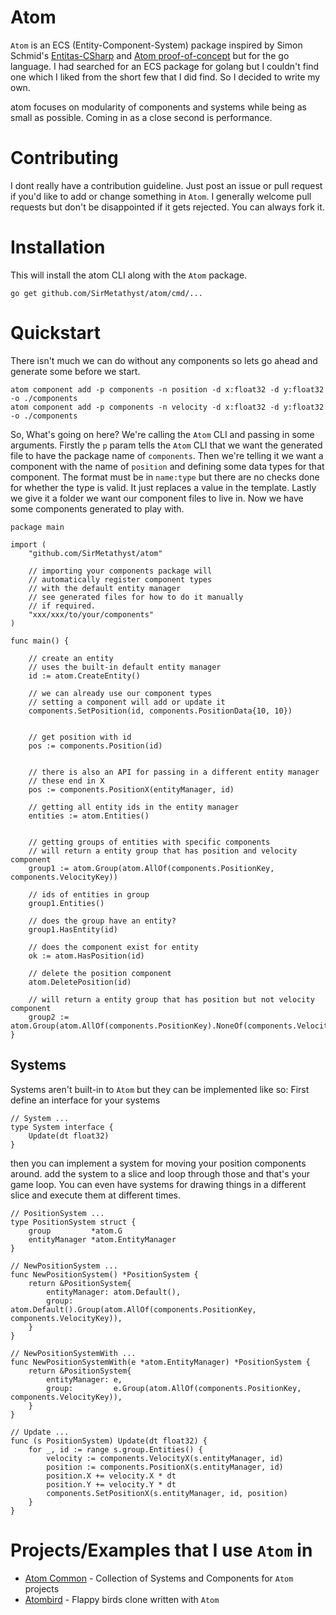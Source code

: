 # Atom 
`Atom` is an ECS (Entity-Component-System) package inspired by Simon Schmid's [Entitas-CSharp](https://github.com/sschmid/Entitas-CSharp) and [Atom proof-of-concept](https://github.com/sschmid/Entitas-CSharp/issues/902) but for the go language. I had searched for an ECS package for golang but I couldn't find one which I liked from the short few that I did find. So I decided to write my own.

atom focuses on modularity of components and systems while being as small as possible. Coming in as a close second is performance. 

# Contributing
I dont really have a contribution guideline. Just post an issue or pull request if you'd like to add or change something in `Atom`. I generally welcome pull requests but don't be disappointed if it gets rejected. You can always fork it.

# Installation
This will install the atom CLI along with the `Atom` package.
```golang
go get github.com/SirMetathyst/atom/cmd/...
```

# Quickstart

There isn't much we can do without any components so lets go ahead and generate some before we start.

```
atom component add -p components -n position -d x:float32 -d y:float32 -o ./components
atom component add -p components -n velocity -d x:float32 -d y:float32 -o ./components
```
So, What's going on here? We're calling the `Atom` CLI and passing in some arguments. Firstly the `p` param tells the `Atom` CLI that we want the generated file to have the package name of `components`. Then we're telling it we want a component with the name of `position` and defining some data types for that component. The format must be in `name:type` but there are no checks done for whether the type is valid. It just replaces a value in the template. Lastly we give it a folder we want our component files to live in. Now we have some components generated to play with.

```golang
package main

import (
    "github.com/SirMetathyst/atom"

    // importing your components package will
    // automatically register component types
    // with the default entity manager
    // see generated files for how to do it manually
    // if required.
    "xxx/xxx/to/your/components"
)

func main() {

    // create an entity
    // uses the built-in default entity manager
    id := atom.CreateEntity()

    // we can already use our component types 
    // setting a component will add or update it
    components.SetPosition(id, components.PositionData{10, 10})


    // get position with id
    pos := components.Position(id)


    // there is also an API for passing in a different entity manager
    // these end in X
    pos := components.PositionX(entityManager, id)

    // getting all entity ids in the entity manager
    entities := atom.Entities()


    // getting groups of entities with specific components
    // will return a entity group that has position and velocity component
    group1 := atom.Group(atom.AllOf(components.PositionKey, components.VelocityKey))

    // ids of entities in group
    group1.Entities()

    // does the group have an entity?
    group1.HasEntity(id)

    // does the component exist for entity
    ok := atom.HasPosition(id)

    // delete the position component 
    atom.DeletePosition(id)

    // will return a entity group that has position but not velocity component
    group2 := atom.Group(atom.AllOf(components.PositionKey).NoneOf(components.VelocityKey))  
}
```

## Systems
Systems aren't built-in to `Atom` but they can be implemented like so: First define an interface for your systems
```golang
// System ...
type System interface {
	Update(dt float32)
}

```
then you can implement a system for moving your position components around. add the system to a slice and loop through those and that's your game loop. You can even have systems for drawing things in a different slice and execute them at different times.
```golang
// PositionSystem ...
type PositionSystem struct {
	group         *atom.G
	entityManager *atom.EntityManager
}

// NewPositionSystem ...
func NewPositionSystem() *PositionSystem {
	return &PositionSystem{
		entityManager: atom.Default(),
		group:         atom.Default().Group(atom.AllOf(components.PositionKey, components.VelocityKey)),
	}
}

// NewPositionSystemWith ...
func NewPositionSystemWith(e *atom.EntityManager) *PositionSystem {
	return &PositionSystem{
		entityManager: e,
		group:         e.Group(atom.AllOf(components.PositionKey, components.VelocityKey)),
	}
}

// Update ...
func (s PositionSystem) Update(dt float32) {
	for _, id := range s.group.Entities() {
		velocity := components.VelocityX(s.entityManager, id)
		position := components.PositionX(s.entityManager, id)
		position.X += velocity.X * dt
		position.Y += velocity.Y * dt
		components.SetPositionX(s.entityManager, id, position)
	}
}
```

# Projects/Examples that I use `Atom` in
- [Atom Common](https://github.com/SirMetathyst/atomcommon) - Collection of Systems and Components for `Atom` projects
- [Atombird](https://github.com/SirMetathyst/atomcommon) - Flappy birds clone written with `Atom`

